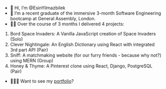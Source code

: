 - 👋 Hi, I’m @EsinYilmazbilek
- 🌱 I’m a recent graduate of the immersive 3-month Software Engineering bootcamp at General Assembly, London.
- 🤝🏿 Over the course of 3 months I delivered 4 projects:
1. Bord Space Invaders: A Vanilla JavaScript creation of Space Invaders (Solo)
2. Clever Nightingale: An English Dictionary using React with integrated 3rd part API (Pair)
3. Sniff: A matchmaking website (for our furry friends - because why not?) using MERN (Group)
4. Honey & Thyme: A Pinterest clone using React, Django, PostgreSQL (Pair)
- 👩🏻‍💻 Want to see my [portfolio](https://esinyilmazbilek.netlify.app/)?

<!---
EsinYilmazbilek/EsinYilmazbilek is a ✨ special ✨ repository because its `README.md` (this file) appears on your GitHub profile.
You can click the Preview link to take a look at your changes.
--->
